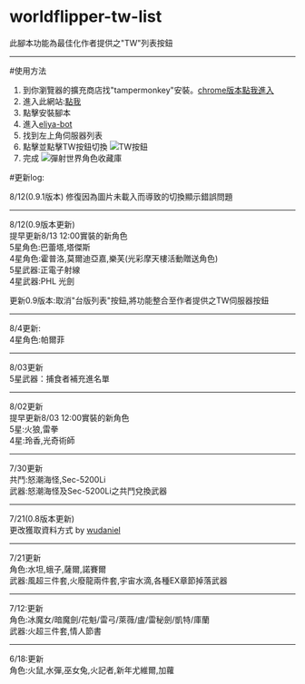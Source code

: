# worldflipper-tw-list

此腳本功能為最佳化作者提供之"TW"列表按鈕
<!-- 於 eliya-bot.herokuapp.com 新增一個台服目前推出的角色及武器的篩選按鈕
按鈕位置於上方切換武器角色按鈕旁邊
#### 按鈕位置
![按鈕位置](https://upload.cc/i1/2021/06/15/ZBPtER.png)
#### 使用示意圖
![使用示意圖](https://upload.cc/i1/2021/06/15/oKGsSQ.png) -->

------------

#使用方法

1. 到你瀏覽器的擴充商店找"tampermonkey"安裝。[chrome版本點我進入](https://chrome.google.com/webstore/detail/tampermonkey/dhdgffkkebhmkfjojejmpbldmpobfkfo?hl=zh-TW)
2. 進入此網站:[點我](https://greasyfork.org/zh-TW/scripts/429676-%E5%BD%88%E5%B0%84%E4%B8%96%E7%95%8C%E8%83%8C%E5%8C%85%E7%B6%B2%E5%8F%AA%E9%A1%AF%E7%A4%BA%E5%8F%B0%E6%9C%8D%E8%A7%92%E8%89%B2)  
3. 點擊安裝腳本  
4. 進入[eliya-bot](https://eliya-bot.herokuapp.com/)
5. 找到左上角伺服器列表
6. 點擊並點擊TW按鈕切換
![TW按鈕](https://upload.cc/i1/2021/08/12/rVZQcy.png)
7. 完成
![彈射世界角色收藏庫](https://upload.cc/i1/2021/08/12/w4WaLA.png)


#更新log:

8/12(0.9.1版本)
修復因為圖片未載入而導致的切換顯示錯誤問題

------------

8/12(0.9版本更新)  
提早更新8/13 12:00實裝的新角色  
5星角色:巴蕾塔,塔傑斯  
4星角色:霍普洛,莫爾迪亞嘉,樂芙(光彩摩天樓活動贈送角色)  
5星武器:正電子射線  
4星武器:PHL 光劍  

更新0.9版本:取消"台版列表"按鈕,將功能整合至作者提供之TW伺服器按鈕  

------------
8/4更新:  
4星角色:帕爾菲  

------------
8/03更新  
5星武器：捕食者補充進名單  

------------
8/02更新  
提早更新8/03 12:00實裝的新角色  
5星:火狼,雷拳  
4星:玲香,光奇術師  

------------
7/30更新  
共鬥:怒潮海怪,Sec-5200Li  
武器:怒潮海怪及Sec-5200Li之共鬥兌換武器  

------------
7/21(0.8版本更新)  
更改獲取資料方式 by [wudaniel](https://github.com/wudaniel)  

------------
7/21更新  
角色:水坦,蛾子,薩爾,諾賽爾  
武器:風超三件套,火廢龍兩件套,宇宙水滴,各種EX章節掉落武器  

------------
7/12:更新  
角色:冰魔女/暗魔劍/花魁/雷弓/萊薇/盧/雷秘劍/凱特/庫蘭  
武器:火超三件套,情人節書  

------------
6/18:更新  
角色:火鼠,水彈,巫女兔,火記者,新年尤維爾,加蘿  
